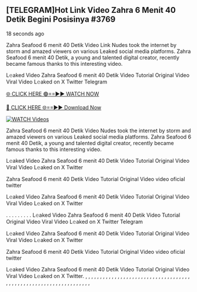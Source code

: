 ## [TELEGRAM]Hot Link Video Zahra 6 Menit 40 Detik Begini Posisinya #3769

18 seconds ago

 Zahra Seafood 6 menit 40 Detik Video Link Nudes took the internet by storm and amazed viewers on various Leaked social media platforms.  Zahra Seafood 6 menit 40 Detik, a young and talented digital creator, recently became famous thanks to this interesting video.

L𝚎aked Video  Zahra Seafood 6 menit 40 Detik Video Tutorial Original Video Viral Video L𝚎aked on X Twitter Telegram

[🌐 CLICK HERE 🟢==►► WATCH NOW](https://dekho-ki-hoy-07-2k25.blogspot.com/2025/01/viral-on.html)

[🔴 CLICK HERE 🌐==►► Download Now](https://dekho-ki-hoy-07-2k25.blogspot.com/2025/01/viral-on.html)

[![WATCH Videos](https://i.imgur.com/dJHk4Zq.gif)](https://dekho-ki-hoy-07-2k25.blogspot.com/2025/01/viral-on.html)

 Zahra Seafood 6 menit 40 Detik Video Nudes took the internet by storm and amazed viewers on various Leaked social media platforms.  Zahra Seafood 6 menit 40 Detik, a young and talented digital creator, recently became famous thanks to this interesting video.

L𝚎aked Video  Zahra Seafood 6 menit 40 Detik Video Tutorial Original Video Viral Video L𝚎aked on X Twitter

 Zahra Seafood 6 menit 40 Detik Video Tutorial Original Video video oficial twitter

L𝚎aked Video  Zahra Seafood 6 menit 40 Detik Video Tutorial Original Video Viral Video L𝚎aked on X Twitter

. . . . . . . . . L𝚎aked Video  Zahra Seafood 6 menit 40 Detik Video Tutorial Original Video Viral Video L𝚎aked on X Twitter Telegram

L𝚎aked Video  Zahra Seafood 6 menit 40 Detik Video Tutorial Original Video Viral Video L𝚎aked on X Twitter

 Zahra Seafood 6 menit 40 Detik Video Tutorial Original Video video oficial twitter

L𝚎aked Video  Zahra Seafood 6 menit 40 Detik Video Tutorial Original Video Viral Video L𝚎aked on X Twitter.
,
,
,
,
,
,
,
,
,
,
,
,
,
,
,
,
,
,
,
,
,
,
,
,
,
,
,
,
,
,
,
,
,
,
,
,
,
,
,
,
,
,
,
,
,
,
,
,
,
,
,
,
,
,
,
,
,
,
,
,
,
,
,
,
,